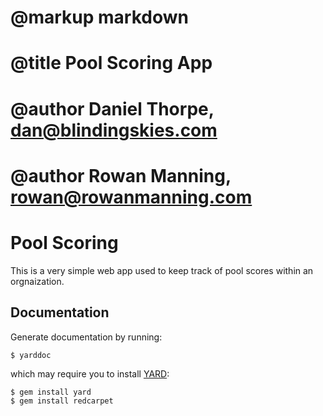 # @markup markdown
# @title Pool Scoring App
# @author Daniel Thorpe, dan@blindingskies.com
# @author Rowan Manning, rowan@rowanmanning.com

Pool Scoring
============

This is a very simple web app used to keep track of pool scores within an orgnaization.

Documentation
-------------

Generate documentation by running:

    $ yarddoc

which may require you to install [YARD](http://yardoc.org/guides/index.html): 

    $ gem install yard
    $ gem install redcarpet

